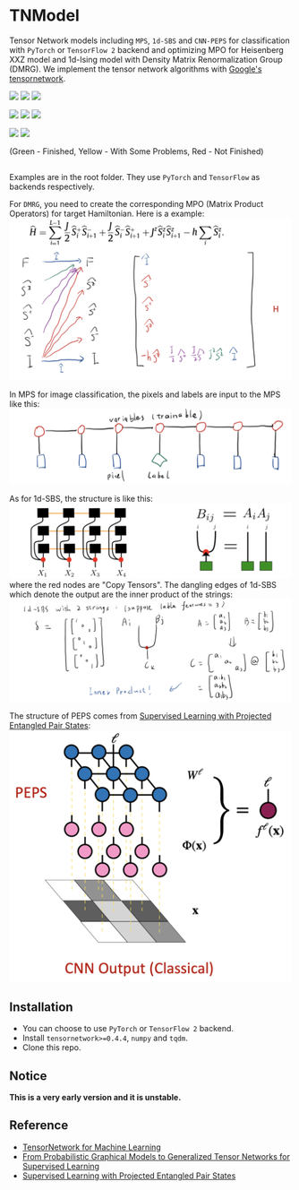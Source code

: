 # TNModel
Tensor Network models including `MPS`, `1d-SBS` and `CNN-PEPS` for classification with `PyTorch` or `TensorFlow 2` backend and optimizing MPO for Heisenberg XXZ model and 1d-Ising model with Density Matrix Renormalization Group (DMRG). We implement the tensor network algorithms with [Google's tensornetwork](https://github.com/google/TensorNetwork.git).

![](https://img.shields.io/badge/MPS-PyTorch-green.svg) ![](https://img.shields.io/badge/SBS-PyTorch-green.svg) ![](https://img.shields.io/badge/PEPS-PyTorch-yellow.svg)

![](https://img.shields.io/badge/MPS-TensowFlow-green.svg) ![](https://img.shields.io/badge/SBS-TensowFlow-yellow.svg) ![](https://img.shields.io/badge/PEPS-TensorFlow-red.svg)

![](https://img.shields.io/badge/DMRG-XXZ-green.svg) ![](https://img.shields.io/badge/DMRG-Ising-green.svg)

(Green - Finished, Yellow - With Some Problems, Red - Not Finished)

## 
Examples are in the root folder. They use `PyTorch` and `TensorFlow` as backends respectively.

For `DMRG`, you need to create the corresponding MPO (Matrix Product Operators) for target Hamiltonian. Here is a example:
![mpo](img/mpo.png)

In MPS for image classification, the pixels and labels are input to the MPS like this:
![mps](img/mps.png)

As for 1d-SBS, the structure is like this:
![sbs](img/sbs.png)
where the red nodes are "Copy Tensors". The dangling edges of 1d-SBS which denote the output are the inner product of the strings:
![inner](img/inner.png)

The structure of PEPS comes from [Supervised Learning with Projected Entangled Pair States](https://arxiv.org/abs/2009.09932):
![peps](img/peps.png)


## Installation
- You can choose to use `PyTorch` or `TensorFlow 2` backend.
- Install `tensornetwork>=0.4.4`, `numpy` and `tqdm`.
- Clone this repo.

## Notice
__This is a very early version and it is unstable.__

## Reference
- [TensorNetwork for Machine Learning](https://arxiv.org/abs/1906.06329)
- [From Probabilistic Graphical Models to Generalized Tensor Networks for Supervised Learning](https://arxiv.org/abs/1806.05964)
- [Supervised Learning with Projected Entangled Pair States](https://arxiv.org/abs/2009.09932)
